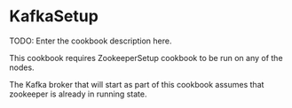 # KafkaSetup

TODO: Enter the cookbook description here.

This cookbook requires ZookeeperSetup cookbook to be run on any of the nodes.

The Kafka broker that will start as part of this cookbook assumes that zookeeper is already in running state.

